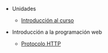 * Unidades
	* [Introducción al curso](curso/u0/README.md)

* Introducción a la programación web
	* [Protocolo HTTP](curso/u1/README.md)
